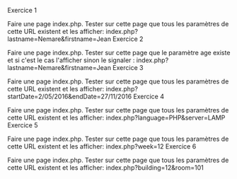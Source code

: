 Exercice 1

Faire une page index.php. Tester sur cette page que tous les paramètres de cette URL existent et les afficher: index.php?lastname=Nemare&firstname=Jean
Exercice 2

Faire une page index.php. Tester sur cette page que le paramètre age existe et si c'est le cas l'afficher sinon le signaler : index.php?lastname=Nemare&firstname=Jean
Exercice 3

Faire une page index.php. Tester sur cette page que tous les paramètres de cette URL existent et les afficher: index.php?startDate=2/05/2016&endDate=27/11/2016
Exercice 4

Faire une page index.php. Tester sur cette page que tous les paramètres de cette URL existent et les afficher: index.php?language=PHP&server=LAMP
Exercice 5

Faire une page index.php. Tester sur cette page que tous les paramètres de cette URL existent et les afficher: index.php?week=12
Exercice 6

Faire une page index.php. Tester sur cette page que tous les paramètres de cette URL existent et les afficher: index.php?building=12&room=101